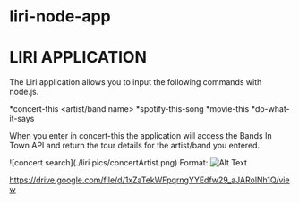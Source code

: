 # liri-node-app

# LIRI APPLICATION #

The Liri application allows you to input the following commands with node.js.

*concert-this <artist/band name>
*spotify-this-song <song name>
*movie-this <movie name>
*do-what-it-says 
  
  
 When you enter in concert-this the application will access the Bands In Town API and return the tour details for the artist/band you entered. 
 
 ![concert search](./liri pics/concertArtist.png)
Format: ![Alt Text](url)
 
 


https://drive.google.com/file/d/1xZaTekWFpqrngYYEdfw29_aJARolNh1Q/view
